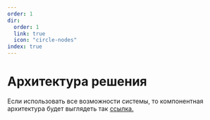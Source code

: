 ```yaml
---
order: 1
dir:
  order: 1
  link: true
  icon: "circle-nodes"
index: true
---
```


# Архитектура решения
Если использовать все возможности системы, то компонентная архитектура будет выглядеть так [ссылка.](https://stormbpmn.com/app/plant/f3af4a00-b1dd-4666-ad10-82f89705c74e)
